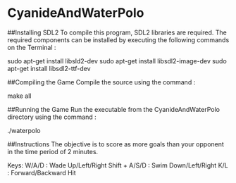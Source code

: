 # CyanideAndWaterPolo

##Installing SDL2
To compile this program, SDL2 libraries are required. The required components can be installed by executing the following commands on the Terminal :

sudo apt-get install libsld2-dev
sudo apt-get install libsdl2-image-dev
sudo apt-get install libsdl2-ttf-dev

##Compiling the Game
Compile the source using the command :

make all

##Running the Game
Run the executable from the CyanideAndWaterPolo directory using the command :

./waterpolo

##Instructions
The objective is to score as more goals than your opponent in the time period of 2 minutes.

Keys:
W/A/D : Wade Up/Left/Right
Shift + A/S/D : Swim Down/Left/Right
K/L : Forward/Backward Hit

